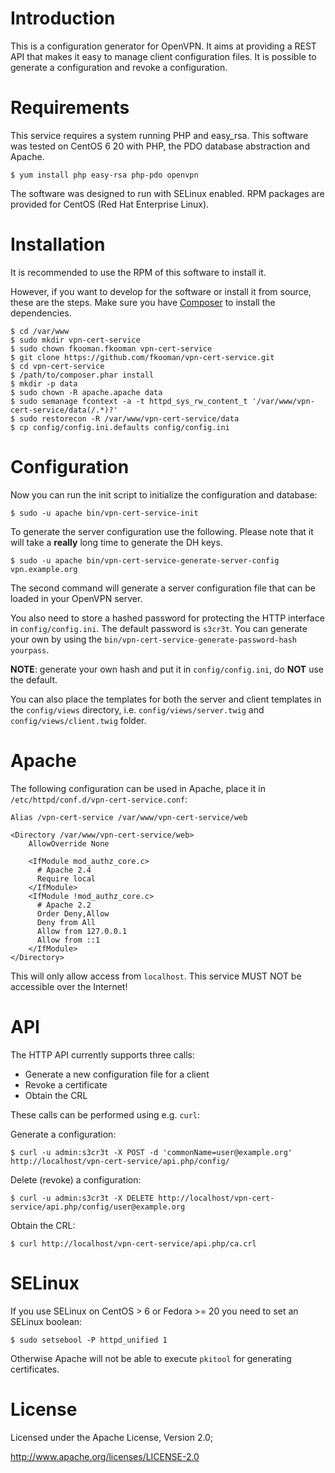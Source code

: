 # Introduction
This is a configuration generator for OpenVPN. It aims at providing a REST API
that makes it easy to manage client configuration files. It is possible to 
generate a configuration and revoke a configuration.

# Requirements
This service requires a system running PHP and easy_rsa. This software was 
tested on CentOS 6 20 with PHP, the PDO database abstraction and Apache.

    $ yum install php easy-rsa php-pdo openvpn

The software was designed to run with SELinux enabled. RPM packages are 
provided for CentOS (Red Hat Enterprise Linux).

# Installation
It is recommended to use the RPM of this software to install it.

However, if you want to develop for the software or install it from source, 
these are the steps. Make sure you have [Composer](https://getcomposer.org) to 
install the dependencies.

    $ cd /var/www
    $ sudo mkdir vpn-cert-service
    $ sudo chown fkooman.fkooman vpn-cert-service
    $ git clone https://github.com/fkooman/vpn-cert-service.git
    $ cd vpn-cert-service
    $ /path/to/composer.phar install
    $ mkdir -p data
    $ sudo chown -R apache.apache data
    $ sudo semanage fcontext -a -t httpd_sys_rw_content_t '/var/www/vpn-cert-service/data(/.*)?'
    $ sudo restorecon -R /var/www/vpn-cert-service/data
    $ cp config/config.ini.defaults config/config.ini

# Configuration
Now you can run the init script to initialize the configuration and database:

    $ sudo -u apache bin/vpn-cert-service-init

To generate the server configuration use the following. Please note that it
will take a **really** long time to generate the DH keys.

    $ sudo -u apache bin/vpn-cert-service-generate-server-config vpn.example.org

The second command will generate a server configuration file that can be 
loaded in your OpenVPN server.

You also need to store a hashed password for protecting the HTTP interface in
`config/config.ini`. The default password is `s3cr3t`. You can generate your
own by using the `bin/vpn-cert-service-generate-password-hash yourpass`. 

**NOTE**: generate your own hash and put it in `config/config.ini`, do **NOT** 
use the default.

You can also place the templates for both the server and client templates in 
the `config/views` directory, i.e. `config/views/server.twig` and 
`config/views/client.twig` folder.

# Apache
The following configuration can be used in Apache, place it in 
`/etc/httpd/conf.d/vpn-cert-service.conf`:

    Alias /vpn-cert-service /var/www/vpn-cert-service/web

    <Directory /var/www/vpn-cert-service/web>
        AllowOverride None

        <IfModule mod_authz_core.c>
          # Apache 2.4
          Require local
        </IfModule>
        <IfModule !mod_authz_core.c>
          # Apache 2.2
          Order Deny,Allow
          Deny from All
          Allow from 127.0.0.1
          Allow from ::1
        </IfModule>
    </Directory>

This will only allow access from `localhost`. This service MUST NOT be 
accessible over the Internet!

# API
The HTTP API currently supports three calls:

- Generate a new configuration file for a client
- Revoke a certificate
- Obtain the CRL

These calls can be performed using e.g. `curl`:

Generate a configuration:

    $ curl -u admin:s3cr3t -X POST -d 'commonName=user@example.org' http://localhost/vpn-cert-service/api.php/config/

Delete (revoke) a configuration:

    $ curl -u admin:s3cr3t -X DELETE http://localhost/vpn-cert-service/api.php/config/user@example.org

Obtain the CRL:

    $ curl http://localhost/vpn-cert-service/api.php/ca.crl

# SELinux
If you use SELinux on CentOS > 6 or Fedora >= 20 you need to set an SELinux 
boolean:

    $ sudo setsebool -P httpd_unified 1

Otherwise Apache will not be able to execute `pkitool` for generating 
certificates.

# License
Licensed under the Apache License, Version 2.0;

   http://www.apache.org/licenses/LICENSE-2.0
